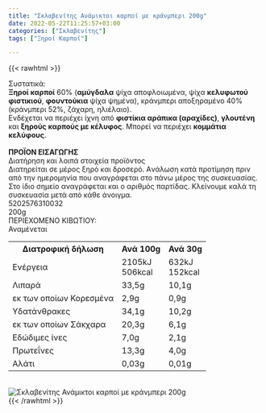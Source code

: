 ```yaml
---
title: "Σκλαβενίτης Ανάμικτοι καρποί με κράνμπερι 200g"
date: 2022-05-22T11:25:57+03:00
categories: ["Σκλαβενίτης"]
tags: ["Ξηροί Καρποί"]

---
```

{{< rawhtml >}}

<div class="sload462"><div class="product"><div id="sistatika">Συστατικά:</div><div class="alltext"><b>Ξηροί καρποί</b> 60% (<b>αμύγδαλα</b> ψίχα αποφλοιωμένα, ψίχα <b>κελυφωτού φιστικιού</b>, <b>φουντούκια</b> ψίχα ψημένα), κράνμπερι αποξηραμένο 40% (κράνμπερι 52%, ζάχαρη, ηλιέλαιο).<br>Ενδέχεται να περιέχει ίχνη από <b>φιστίκια αράπικα (αραχίδες)</b>, <b>γλουτένη</b> και <b>ξηρούς καρπούς με κέλυφος</b>. Μπορεί να περιέχει <b>κομμάτια κελύφους</b>.<br><br><b>ΠΡΟΪΟΝ ΕΙΣΑΓΩΓΗΣ</b></div><div id="loipa">Διατήρηση και λοιπά στοιχεία προϊόντος</div><div class="alltext">Διατηρείται σε μέρος ξηρό και δροσερό. Aνάλωση κατά προτίμηση πριν από την ημερομηνία που αναγράφεται στο πάνω μέρος της συσκευασίας. Στο ίδιο σημείο αναγράφεται και ο αριθμός παρτίδας. Κλείνουμε καλά τη συσκευασία μετά από κάθε άνοιγμα.</div><div id="barcode"><div id="barimage1"></div><span id="bartext">5202576310032</span></div><div id="varos"><div id="varosimage1"></div><span id="varostext">200g</span></div><div id="kivotio">ΠΕΡΙΕΧΟΜΕΝΟ ΚΙΒΩΤΙΟΥ:<br>Αναμένεται</div><div class="tabout"><table id="diatable"><tbody><tr><th>Διατροφική δήλωση</th><th>Ανά 100g</th><th>Ανά 30g</th></tr><tr><td class="texr2">Ενέργεια</td><td class="texr">2105kJ<br>506kcal</td><td class="texr">632kJ<br>152kcal</td></tr><tr><td class="texr2">Λιπαρά</td><td class="texr">33,5g</td><td class="texr">10,1g</td></tr><tr><td class="gray">εκ των οποίων Κορεσµένα</td><td class="gray2">2,9g</td><td class="gray2">0,9g</td></tr><tr><td class="texr2">Yδατάνθρακες</td><td class="texr">34,1g</td><td class="texr">10,2g</td></tr><tr><td class="gray">εκ των οποίων Σάκχαρα</td><td class="gray2">20,3g</td><td class="gray2">6,1g</td></tr><tr><td class="texr2">Eδώδιμες ίνες</td><td class="texr">7,0g</td><td class="texr">2,1g</td></tr><tr><td class="texr2">Πρωτεΐνες</td><td class="texr">13,3g</td><td class="texr">4,0g</td></tr><tr><td class="texr2">Αλάτι</td><td class="texr">0,03g</td><td class="texr">0,01g</td></tr></tbody></table></div><br><div class="pimg"><img alt="Σκλαβενίτης Ανάμικτοι καρποί με κράνμπερι 200g" title="Σκλαβενίτης Ανάμικτοι καρποί με κράνμπερι 200g" src="/media/images/sklavenitis-anamiktoi-karpoi-me-kranmperi-200g.jpg"></div></div></div>
{{< /rawhtml >}}


